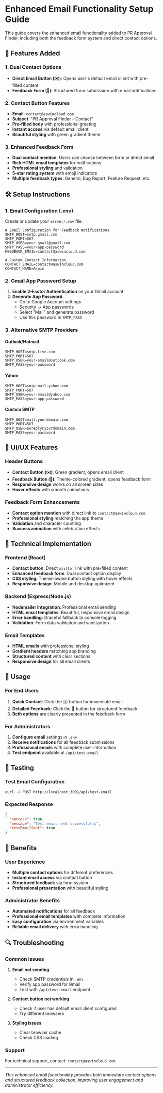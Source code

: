 # Enhanced Email Functionality Setup Guide

This guide covers the enhanced email functionality added to PR Approval Finder, including both the feedback form system and direct contact options.

## 🌟 Features Added

### 1. Dual Contact Options
- **Direct Email Button (✉️)**: Opens user's default email client with pre-filled content
- **Feedback Form (💬)**: Structured form submission with email notifications

### 2. Contact Button Features
- **Email**: `contact@aswincloud.com`
- **Subject**: "PR Approval Finder - Contact"
- **Pre-filled body** with professional greeting
- **Instant access** via default email client
- **Beautiful styling** with green gradient theme

### 3. Enhanced Feedback Form
- **Dual contact mention**: Users can choose between form or direct email
- **Rich HTML email templates** for notifications
- **Professional styling** and validation
- **5-star rating system** with emoji indicators
- **Multiple feedback types**: General, Bug Report, Feature Request, etc.

## 🛠️ Setup Instructions

### 1. Email Configuration (.env)

Create or update your `server/.env` file:

```env
# Email Configuration for Feedback Notifications
SMTP_HOST=smtp.gmail.com
SMTP_PORT=587
SMTP_USER=your-gmail@gmail.com
SMTP_PASS=your-app-password
FEEDBACK_EMAIL=contact@aswincloud.com

# Custom Contact Information
CONTACT_EMAIL=contact@aswincloud.com
CONTACT_NAME=Aswin
```

### 2. Gmail App Password Setup

1. **Enable 2-Factor Authentication** on your Gmail account
2. **Generate App Password**:
   - Go to Google Account settings
   - Security → App passwords
   - Select "Mail" and generate password
   - Use this password in `SMTP_PASS`

### 3. Alternative SMTP Providers

#### Outlook/Hotmail
```env
SMTP_HOST=smtp.live.com
SMTP_PORT=587
SMTP_USER=your-email@outlook.com
SMTP_PASS=your-password
```

#### Yahoo
```env
SMTP_HOST=smtp.mail.yahoo.com
SMTP_PORT=587
SMTP_USER=your-email@yahoo.com
SMTP_PASS=your-app-password
```

#### Custom SMTP
```env
SMTP_HOST=mail.yourdomain.com
SMTP_PORT=587
SMTP_USER=noreply@yourdomain.com
SMTP_PASS=your-password
```

## 🎨 UI/UX Features

### Header Buttons
- **Contact Button (✉️)**: Green gradient, opens email client
- **Feedback Button (💬)**: Theme-colored gradient, opens feedback form
- **Responsive design** works on all screen sizes
- **Hover effects** with smooth animations

### Feedback Form Enhancements
- **Contact option mention** with direct link to `contact@aswincloud.com`
- **Professional styling** matching the app theme
- **Validation** and character counting
- **Success animation** with celebration effects

## 🔧 Technical Implementation

### Frontend (React)
- **Contact button**: Direct `mailto:` link with pre-filled content
- **Enhanced feedback form**: Dual contact option display
- **CSS styling**: Theme-aware button styling with hover effects
- **Responsive design**: Mobile and desktop optimized

### Backend (Express/Node.js)
- **Nodemailer integration**: Professional email sending
- **HTML email templates**: Beautiful, responsive email design
- **Error handling**: Graceful fallback to console logging
- **Validation**: Form data validation and sanitization

### Email Templates
- **HTML emails** with professional styling
- **Gradient headers** matching app branding
- **Structured content** with clear sections
- **Responsive design** for all email clients

## 🚀 Usage

### For End Users
1. **Quick Contact**: Click the ✉️ button for immediate email
2. **Detailed Feedback**: Click the 💬 button for structured feedback
3. **Both options** are clearly presented in the feedback form

### For Administrators
1. **Configure email** settings in `.env`
2. **Receive notifications** for all feedback submissions
3. **Professional emails** with complete user information
4. **Test endpoint** available at `/api/test-email`

## 🧪 Testing

### Test Email Configuration
```bash
curl -X POST http://localhost:3001/api/test-email
```

### Expected Response
```json
{
  "success": true,
  "message": "Test email sent successfully",
  "testEmailSent": true
}
```

## 🎯 Benefits

### User Experience
- **Multiple contact options** for different preferences
- **Instant email access** via contact button
- **Structured feedback** via form system
- **Professional presentation** with beautiful styling

### Administrator Benefits
- **Automated notifications** for all feedback
- **Professional email templates** with complete information
- **Easy configuration** via environment variables
- **Reliable email delivery** with error handling

## 🔍 Troubleshooting

### Common Issues

1. **Email not sending**
   - Check SMTP credentials in `.env`
   - Verify app password for Gmail
   - Test with `/api/test-email` endpoint

2. **Contact button not working**
   - Check if user has default email client configured
   - Try different browsers

3. **Styling issues**
   - Clear browser cache
   - Check CSS loading

### Support
For technical support, contact: `contact@aswincloud.com`

---

*This enhanced email functionality provides both immediate contact options and structured feedback collection, improving user engagement and administrator efficiency.* 